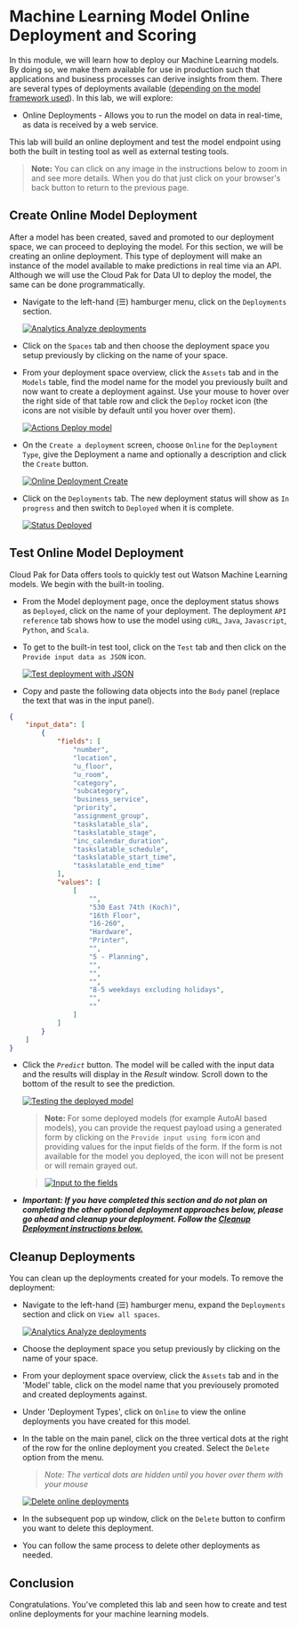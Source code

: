 # Machine Learning Model Online Deployment and Scoring

In this module, we will learn how to deploy our Machine Learning models. By doing so, we make them available for use in production such that applications and business processes can derive insights from them. There are several types of deployments available ([depending on the model framework used](https://www.ibm.com/support/producthub/icpdata/docs/content/SSQNUZ_current/wsj/analyze-data/pm_service_supported_frameworks.html)). In this lab, we will explore:

* Online Deployments - Allows you to run the model on data in real-time, as data is received by a web service.

This lab will build an online deployment and test the model endpoint using both the built in testing tool as well as external testing tools.

> **Note:** You can click on any image in the instructions below to zoom in and see more details. When you do that just click on your browser's back button to return to the previous page.

## Create Online Model Deployment

After a model has been created, saved and promoted to our deployment space, we can proceed to deploying the model. For this section, we will be creating an online deployment. This type of deployment will make an instance of the model available to make predictions in real time via an API. Although we will use the Cloud Pak for Data UI to deploy the model, the same can be done programmatically.

* Navigate to the left-hand (☰) hamburger menu, click on the `Deployments` section.

    [![Analytics Analyze deployments](../images/navigation/menu-analytics-deployments.png)](../images/navigation/menu-analytics-deployments.png)

* Click on the `Spaces` tab and then choose the deployment space you setup previously by clicking on the name of your space.

* From your deployment space overview, click the `Assets` tab and in the `Models` table, find the model name for the model you previously built and now want to create a deployment against. Use your mouse to hover over the right side of that table row and click the `Deploy` rocket icon (the icons are not visible by default until you hover over them).

    [![Actions Deploy model](../images/deployment/deploy-autoai-model-icon.png)](../images/deployment/deploy-autoai-model-icon.png)

* On the `Create a deployment` screen, choose `Online` for the `Deployment Type`, give the Deployment a name and optionally a description and click the `Create` button.

    [![Online Deployment Create](../images/deployment/deploy-online-deployment.png)](../images/deployment/deploy-online-deployment.png)

* Click on the `Deployments` tab. The new deployment status will show as `In progress` and then switch to `Deployed` when it is complete.

    [![Status Deployed](../images/deployment/deploy-status-deployed.png)](../images/deployment/deploy-status-deployed.png)

## Test Online Model Deployment

Cloud Pak for Data offers tools to quickly test out Watson Machine Learning models. We begin with the built-in tooling.

* From the Model deployment page, once the deployment status shows as `Deployed`, click on the name of your deployment. The deployment `API reference` tab shows how to use the model using `cURL`, `Java`, `Javascript`, `Python`, and `Scala`.

* To get to the built-in test tool, click on the `Test` tab and then click on the `Provide input data as JSON` icon.

    [![Test deployment with JSON](../images/deployment/deploy-model-test-page.png)](../images/deployment/deploy-model-test-page.png)

* Copy and paste the following data objects into the `Body` panel (replace the text that was in the input panel).

```json
{
    "input_data": [
        {
            "fields": [
                "number",
                "location",
                "u_floor",
                "u_room",
                "category",
                "subcategory",
                "business_service",
                "priority",
                "assignment_group",
                "taskslatable_sla",
                "taskslatable_stage",
                "inc_calendar_duration",
                "taskslatable_schedule",
                "taskslatable_start_time",
                "taskslatable_end_time"
            ],
            "values": [
                [
                    "",
                    "530 East 74th (Koch)",
                    "16th Floor",
                    "16-260",
                    "Hardware",
                    "Printer",
                    "",
                    "5 - Planning",
                    "",
                    "",
                    "",
                    "8-5 weekdays excluding holidays",
                    "",
                    ""
                ]
            ]
        }
    ]
}
```

* Click the *`Predict`* button. The model will be called with the input data and the results will display in the *Result* window. Scroll down to the bottom of the result to see the prediction.

    [![Testing the deployed model](../images/deployment/deploy-test-model-prediction.png)](../images/deployment/deploy-test-model-prediction.png)

    > **Note:** For some deployed models (for example AutoAI based models), you can provide the request payload using a generated form by clicking on the `Provide input using form` icon and providing values for the input fields of the form. If the form is not available for the model you deployed, the icon will not be present or will remain grayed out.

    > [![Input to the fields](../images/deployment/deploy-test-input-form.png)](../images/deployment/deploy-test-input-form.png)

* ***Important: If you have completed this section and do not plan on completing the other optional deployment approaches below, please go ahead and cleanup your deployment. Follow the [Cleanup Deployment instructions below.](#cleanup-deployments)***


## Cleanup Deployments

You can clean up the deployments created for your models. To remove the deployment:

* Navigate to the left-hand (☰) hamburger menu, expand the `Deployments` section and click on `View all spaces`.

    [![Analytics Analyze deployments](../images/navigation/menu-analytics-deployments.png)](../images/navigation/menu-analytics-deployments.png)

* Choose the deployment space you setup previously by clicking on the name of your space.

* From your deployment space overview, click the `Assets` tab and in the 'Model' table, click on the model name that you previousely promoted and created deployments against.

* Under 'Deployment Types', click on `Online` to view the online deployments you have created for this model.

* In the table on the main panel, click on the three vertical dots at the right of the row for the online deployment you created. Select the `Delete` option from the menu.

    > *Note: The vertical dots are hidden until you hover over them with your mouse*

    [![Delete online deployments](../images/deployment/delete-deployment.png)](../images/deployment/delete-deployment.png)

* In the subsequent pop up window, click on the `Delete` button to confirm you want to delete this deployment.

* You can follow the same process to delete other deployments as needed.

## Conclusion

Congratulations. You've completed this lab and seen how to create and test online deployments for your machine learning models.
